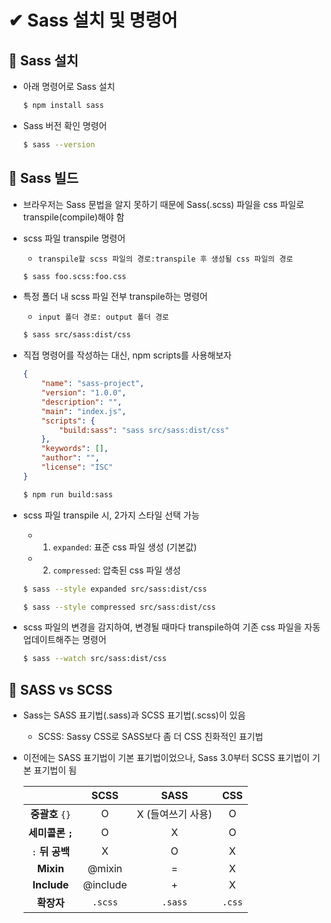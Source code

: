# ✔ Sass 설치 및 명령어

## 🔹 Sass 설치

-   아래 명령어로 Sass 설치

    ```bash
    $ npm install sass
    ```

-   Sass 버전 확인 명령어

    ```bash
    $ sass --version
    ```

## 🔹 Sass 빌드

-   브라우저는 Sass 문법을 알지 못하기 때문에 Sass(.scss) 파일을 css 파일로 transpile(compile)해야 함

-   scss 파일 transpile 명령어

    -   `transpile할 scss 파일의 경로:transpile 후 생성될 css 파일의 경로`

    ```bash
    $ sass foo.scss:foo.css
    ```

-   특정 폴더 내 scss 파일 전부 transpile하는 명령어

    -   `input 폴더 경로: output 폴더 경로`

    ```bash
    $ sass src/sass:dist/css
    ```

-   직접 명령어를 작성하는 대신, npm scripts를 사용해보자

    ```json
    {
    	"name": "sass-project",
    	"version": "1.0.0",
    	"description": "",
    	"main": "index.js",
    	"scripts": {
    		"build:sass": "sass src/sass:dist/css"
    	},
    	"keywords": [],
    	"author": "",
    	"license": "ISC"
    }
    ```

    ```bash
    $ npm run build:sass
    ```

-   scss 파일 transpile 시, 2가지 스타일 선택 가능

    -   1. `expanded`: 표준 css 파일 생성 (기본값)
    -   2. `compressed`: 압축된 css 파일 생성

    ```bash
    $ sass --style expanded src/sass:dist/css
    ```

    ```bash
    $ sass --style compressed src/sass:dist/css
    ```

-   scss 파일의 변경을 감지하여, 변경될 때마다 transpile하여 기존 css 파일을 자동 업데이트해주는 명령어

    ```bash
    $ sass --watch src/sass:dist/css
    ```

## 🔹 SASS vs SCSS

-   Sass는 SASS 표기법(.sass)과 SCSS 표기법(.scss)이 있음
    -   SCSS: Sassy CSS로 SASS보다 좀 더 CSS 친화적인 표기법
-   이전에는 SASS 표기법이 기본 표기법이었으나, Sass 3.0부터 SCSS 표기법이 기본 표기법이 됨

    |                  |   SCSS   |       SASS        |  CSS   |
    | :--------------: | :------: | :---------------: | :----: |
    | **중괄호** `{}`  |    O     | X (들여쓰기 사용) |   O    |
    | **세미콜론 `;`** |    O     |         X         |   O    |
    | `:` **뒤 공백**  |    X     |         O         |   X    |
    |    **Mixin**     |  @mixin  |         =         |   X    |
    |   **Include**    | @include |         +         |   X    |
    |    **확장자**    | `.scss`  |      `.sass`      | `.css` |
